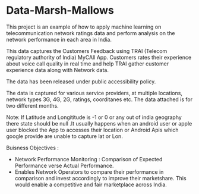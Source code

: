 # Data-Marsh-Mallows

This project is an example of how to apply machine learning on telecommunication network ratings data and perform analysis on the network performance in each area in India.

This data captures the Customers Feedback using TRAI (Telecom regulatory authority of India) MyCAll App. Customers rates their experience about voice call quality in real time and help TRAI gather customer experience data along with Network data.

The data has been released under public accessibility policy.

The data is captured for various service providers, at multiple locations, network types 3G, 4G, 2G, ratings, coorditanes etc. The data attached is for two different months.

Note: If Latitude and Longititude is -1 or 0 or any out of india geography there state should be null .It usually happens when an android user or apple user blocked the App to accesses their location or Android Apis which google provide are unable to capture lat or Lon.


Buisness Objectives :
- Network Performance Monitoring : Comparison of Expected Performance verse Actual Performance. 
- Enables Network Operators to compare their performance in comparison and invest accordingly to improve their marketshare. 
  This would enable a competitive and fair marketplace across India. 
 
 

